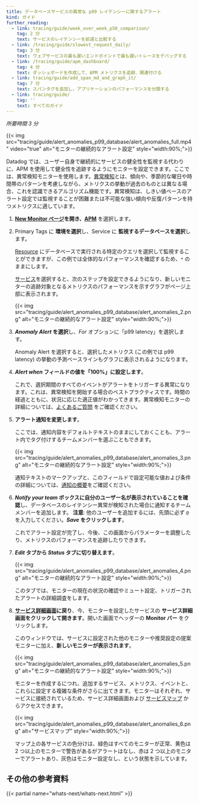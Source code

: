 ```yaml
---
title: データベースサービスの異常な p99 レイテンシーに関するアラート
kind: ガイド
further_reading:
  - link: tracing/guide/week_over_week_p50_comparison/
    tag: 2 分
    text: サービスのレイテンシーを前週と比較する
  - link: /tracing/guide/slowest_request_daily/
    tag: 3 分
    text: ウェブサービスの最も遅いエンドポイントで最も遅いトレースをデバッグする
  - link: /tracing/guide/apm_dashboard/
    tag: 4 分
    text: ダッシュボードを作成して、APM メトリクスを追跡、関連付ける
  - link: tracing/guide/add_span_md_and_graph_it/
    tag: 7 分
    text: スパンタグを追加し、アプリケーションのパフォーマンスを分類する
  - link: tracing/guide/
    tag: ''
    text: すべてのガイド
---
```

_所要時間 3 分_

{{< img src="tracing/guide/alert_anomalies_p99_database/alert_anomalies_full.mp4" video="true" alt="モニターの継続的なアラート設定"  style="width:90%;">}}

Datadog では、ユーザー自身で継続的にサービスの健全性を監視する代わりに、APM を使用して健全性を追跡するようにモニターを設定できます。ここでは、異常検知モニターを使用します。[異常検知][1]とは、傾向や、季節的な曜日や時間帯のパターンを考慮しながら、メトリクスの挙動が過去のものとは異なる場合、これを認識できるアルゴリズム機能です。異常検知は、しきい値ベースのアラート設定では監視することが困難または不可能な強い傾向や反復パターンを持つメトリクスに適しています。

1. **[New Monitor ページ][2]を開き、[APM][3]** を選択します。
2. Primary Tags に **環境を選択**し、Service に **監視するデータベースを選択**します。

    [Resource][4] にデータベースで実行される特定のクエリを選択して監視することができますが、この例では全体的なパフォーマンスを確認するため、`*` のままにします。

    [サービス][5]を選択すると、次のステップを設定できるようになり、新しいモニターの追跡対象となるメトリクスのパフォーマンスを示すグラフがページ上部に表示されます。 

    {{< img src="tracing/guide/alert_anomalies_p99_database/alert_anomalies_2.png" alt="モニターの継続的なアラート設定"  style="width:90%;">}}

3. ***Anomaly Alert* を選択**し、*For* オプションに「p99 latency」を選択します。

   Anomaly Alert を選択すると、選択したメトリクス (この例では p99 latency) の挙動の予測ベースラインもグラフに表示されるようになります。

4. ***Alert when* フィールドの値を「100%」に設定します**。

    これで、選択期間のすべてのイベントがアラートをトリガーする異常になります。これは、異常検知を開始する場合のベストプラクティスです。時間の経過とともに、状況に応じた適正値がわかってきます。異常検知モニターの詳細については、[よくあるご質問][6] をご確認ください。

5. **アラート通知を変更します**。

    ここでは、通知内容をデフォルトテキストのままにしておくことも、アラート内でタグ付けするチームメンバーを選ぶこともできます。

    {{< img src="tracing/guide/alert_anomalies_p99_database/alert_anomalies_3.png" alt="モニターの継続的なアラート設定"  style="width:90%;">}}

    通知テキストのマークアップと、このフィールドで設定可能な値および条件の詳細については、[通知の概要][7]をご確認ください。

6. ***Notify your team* ボックスに自分のユーザー名が表示されていることを確認**し、データベースのレイテンシー異常が検知された場合に通知するチームメンバーを追加します。
    **注意**: 他のユーザーを追加するには、先頭に必ず `@` を入力してください。***Save* をクリックします**。

    これでアラート設定が完了し、今後、この画面からパラメーターを調整したり、メトリクスのパフォーマンスを追跡したりできます。

7. ***Edit* タブから *Status* タブに切り替えます**。

    {{< img src="tracing/guide/alert_anomalies_p99_database/alert_anomalies_4.png" alt="モニターの継続的なアラート設定"  style="width:90%;">}}

    このタブでは、モニターの現在の状況の確認やミュート設定、トリガーされたアラートの詳細調査をします。

8. **[サービス詳細画面][8]に戻り**、今、モニターを設定したサービスの **サービス詳細画面をクリックして開きます**。開いた画面でヘッダーの **Monitor バー** をクリックします。

    このウィンドウでは、サービスに設定された他のモニターや推奨設定の提案モニターに加え、**新しいモニターが表示されます**。

    {{< img src="tracing/guide/alert_anomalies_p99_database/alert_anomalies_5.png" alt="モニターの継続的なアラート設定"  style="width:90%;">}}

    モニターを作成するにつれ、追加するサービス、メトリクス、イベントと、これらに設定する複雑な条件がさらに出てきます。モニターはそれぞれ、サービスに接続されているため、サービス詳細画面および [サービスマップ][9] からアクセスできます。

    {{< img src="tracing/guide/alert_anomalies_p99_database/alert_anomalies_6.png" alt="サービスマップ"  style="width:90%;">}}

    マップ上の各サービスの色分けは、緑色はすべてのモニターが正常、黄色は 2 つ以上のモニターで警告があるがアラートはなし、赤は 2 つ以上のモニターでアラートあり、灰色はモニター設定なし、という状態を示しています。

## その他の参考資料


{{< partial name="whats-next/whats-next.html" >}}

[1]: /ja/monitors/monitor_types/anomaly/
[2]: https://app.datadoghq.com/monitors#/create
[3]: https://app.datadoghq.com/monitors#create/apm
[4]: /ja/tracing/visualization/#resources
[5]: /ja/tracing/visualization/#services
[6]: /ja/monitors/monitor_types/anomaly/#faq
[7]: /ja/monitors/notifications/?tab=is_alertis_warning
[8]: https://app.datadoghq.com/apm/services
[9]: https://app.datadoghq.com/service/map